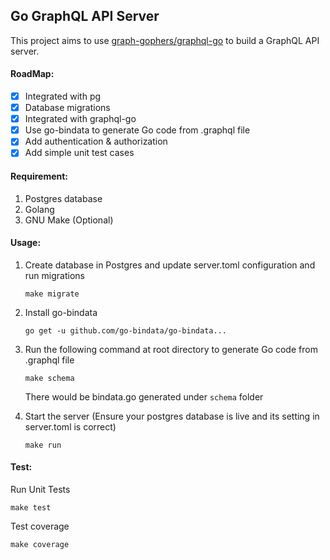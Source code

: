 ## Go GraphQL API Server

This project aims to use [graph-gophers/graphql-go](https://github.com/graph-gophers/graphql-go) to build a GraphQL API server.

#### RoadMap:

- [x] Integrated with pg
- [x] Database migrations
- [x] Integrated with graphql-go
- [x] Use go-bindata to generate Go code from .graphql file
- [x] Add authentication & authorization
- [x] Add simple unit test cases
    
#### Requirement:

1. Postgres database
2. Golang
3. GNU Make (Optional)

#### Usage:

1. Create database in Postgres and update server.toml configuration and run migrations
    ```
    make migrate
    ```

2. Install go-bindata
    ```
    go get -u github.com/go-bindata/go-bindata...
    ```

3. Run the following command at root directory to generate Go code from .graphql file
    ```
    make schema
    ```
    There would be bindata.go generated under `schema` folder


4. Start the server (Ensure your postgres database is live and its setting in server.toml is correct)
    ```
    make run
    ```

#### Test:

Run Unit Tests
```
make test
```

Test coverage
```
make coverage
```